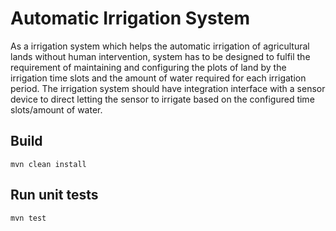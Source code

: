 # Automatic Irrigation System

As a irrigation system which helps the automatic irrigation of agricultural lands without human intervention, system has
to be designed to fulfil the requirement of maintaining and configuring the plots of land by the irrigation time slots
and the amount of water required for each irrigation period. The irrigation system should have integration interface
with a sensor device to direct letting the sensor to irrigate based on the configured time slots/amount of water.

## Build

```
mvn clean install
```

## Run unit tests

```
mvn test
```